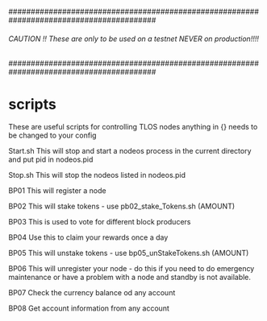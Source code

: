 #########################################################################################
###### CAUTION !! These are only to be used on a testnet NEVER on production!!!! ########
#########################################################################################
# scripts
These are useful scripts for controlling TLOS nodes anything in {} needs to be changed to your config

Start.sh 
This will stop and start a nodeos process in the current directory and put pid in nodeos.pid

Stop.sh
This will stop the nodeos listed in nodeos.pid

BP01
This will register a node

BP02
This will stake tokens - use pb02_stake_Tokens.sh (AMOUNT)

BP03
This is used to vote for different block producers

BP04
Use this to claim your rewards once a day

BP05
This will unstake tokens - use bp05_unStakeTokens.sh (AMOUNT)

BP06
This will unregister your node - do this if you need to do emergency maintenance or have a problem with a node and standby is not available.

BP07
Check the currency balance od any account

BP08
Get account information from any account
